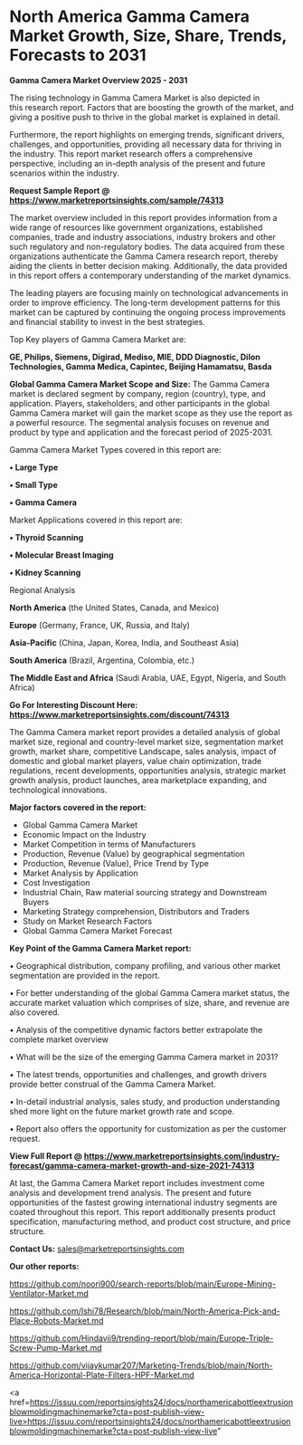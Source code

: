 # North America Gamma Camera Market Growth, Size, Share, Trends, Forecasts to 2031

<Strong> Gamma Camera Market Overview 2025 - 2031</strong>

The rising technology in Gamma Camera Market is also depicted in this research report. Factors that are boosting the growth of the market, and giving a positive push to thrive in the global market is explained in detail.

Furthermore, the report highlights on emerging trends, significant drivers, challenges, and opportunities, providing all necessary data for thriving in the industry. This report market research offers a comprehensive perspective, including an in-depth analysis of the present and future scenarios within the industry.

<strong>Request Sample Report @ <a href=https://www.marketreportsinsights.com/sample/74313>https://www.marketreportsinsights.com/sample/74313</a></strong>

The market overview included in this report provides information from a wide range of resources like government organizations, established companies, trade and industry associations, industry brokers and other such regulatory and non-regulatory bodies. The data acquired from these organizations authenticate the Gamma Camera research report, thereby aiding the clients in better decision making. Additionally, the data provided in this report offers a contemporary understanding of the market dynamics.

The leading players are focusing mainly on technological advancements in order to improve efficiency. The long-term development patterns for this market can be captured by continuing the ongoing process improvements and financial stability to invest in the best strategies.

Top Key players of Gamma Camera Market are:

<strong>GE, Philips, Siemens, Digirad, Mediso, MIE, DDD Diagnostic, Dilon Technologies, Gamma Medica, Capintec, Beijing Hamamatsu, Basda</strong>

<strong><b>Global Gamma Camera Market Scope and Size:</b></strong>
The Gamma Camera market is declared segment by company, region (country), type, and application. Players, stakeholders, and other participants in the global Gamma Camera market will gain the market scope as they use the report as a powerful resource. The segmental analysis focuses on revenue and product by type and application and the forecast period of 2025-2031.

Gamma Camera Market Types covered in this report are:

<strong>• Large Type

• Small Type

• Gamma Camera</strong>

Market Applications covered in this report are:

<strong>• Thyroid Scanning

• Molecular Breast Imaging

• Kidney Scanning</strong> 

Regional Analysis

<strong>North America</strong> (the United States, Canada, and Mexico)

<strong>Europe</strong> (Germany, France, UK, Russia, and Italy)

<strong>Asia-Pacific</strong> (China, Japan, Korea, India, and Southeast Asia)

<strong>South America</strong> (Brazil, Argentina, Colombia, etc.)

<strong>The Middle East and Africa</strong> (Saudi Arabia, UAE, Egypt, Nigeria, and South Africa)

<strong>Go For Interesting Discount Here: <a href=https://www.marketreportsinsights.com/discount/74313>https://www.marketreportsinsights.com/discount/74313</a></strong>

The Gamma Camera market report provides a detailed analysis of global market size, regional and country-level market size, segmentation market growth, market share, competitive Landscape, sales analysis, impact of domestic and global market players, value chain optimization, trade regulations, recent developments, opportunities analysis, strategic market growth analysis, product launches, area marketplace expanding, and technological innovations.

<strong><b>Major factors covered in the report:</b></strong>
<ul>
  <li>Global Gamma Camera Market </li>
  <li>Economic Impact on the Industry</li>
  <li>Market Competition in terms of Manufacturers</li>
  <li>Production, Revenue (Value) by geographical segmentation</li>
  <li>Production, Revenue (Value), Price Trend by Type</li>
  <li>Market Analysis by Application</li>
  <li>Cost Investigation</li>
  <li>Industrial Chain, Raw material sourcing strategy and Downstream Buyers</li>
  <li>Marketing Strategy comprehension, Distributors and Traders</li>
  <li>Study on Market Research Factors</li>
  <li>Global Gamma Camera Market Forecast</li>
</ul>

<strong><b>Key Point of the Gamma Camera Market report:</b></strong>

• Geographical distribution, company profiling, and various other market segmentation are provided in the report.

• For better understanding of the global Gamma Camera market status, the accurate market valuation which comprises of size, share, and revenue are also covered.

• Analysis of the competitive dynamic factors better extrapolate the complete market overview

• What will be the size of the emerging Gamma Camera market in 2031?

• The latest trends, opportunities and challenges, and growth drivers provide better construal of the Gamma Camera Market.

• In-detail industrial analysis, sales study, and production understanding shed more light on the future market growth rate and scope.

• Report also offers the opportunity for customization as per the customer request.

<strong><b>View Full Report @ <a href=https://www.marketreportsinsights.com/industry-forecast/gamma-camera-market-growth-and-size-2021-74313>https://www.marketreportsinsights.com/industry-forecast/gamma-camera-market-growth-and-size-2021-74313</a></b></strong>


At last, the Gamma Camera Market report includes investment come analysis and development trend analysis. The present and future opportunities of the fastest growing international industry segments are coated throughout this report. This report additionally presents product specification, manufacturing method, and product cost structure, and price structure.

<strong>Contact Us:</strong>
sales@marketreportsinsights.com

<strong>Our other reports:</strong>

<a href=https://github.com/noori900/search-reports/blob/main/Europe-Mining-Ventilator-Market.md>https://github.com/noori900/search-reports/blob/main/Europe-Mining-Ventilator-Market.md</a>

<a href=https://github.com/Ishi78/Research/blob/main/North-America-Pick-and-Place-Robots-Market.md>https://github.com/Ishi78/Research/blob/main/North-America-Pick-and-Place-Robots-Market.md</a>

<a href=https://github.com/Hindavii9/trending-report/blob/main/Europe-Triple-Screw-Pump-Market.md>https://github.com/Hindavii9/trending-report/blob/main/Europe-Triple-Screw-Pump-Market.md</a>

<a href=https://github.com/vijaykumar207/Marketing-Trends/blob/main/North-America-Horizontal-Plate-Filters-HPF-Market.md>https://github.com/vijaykumar207/Marketing-Trends/blob/main/North-America-Horizontal-Plate-Filters-HPF-Market.md</a>

<a href=https://issuu.com/reportsinsights24/docs/northamericabottleextrusionblowmoldingmachinemarke?cta=post-publish-view-live>https://issuu.com/reportsinsights24/docs/northamericabottleextrusionblowmoldingmachinemarke?cta=post-publish-view-live</a>"
